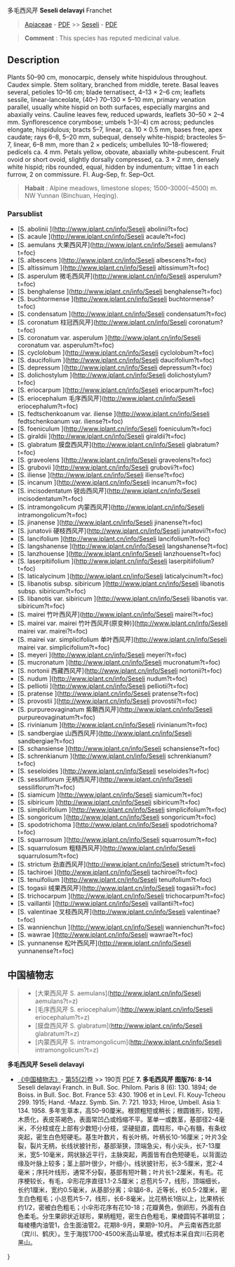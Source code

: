 多毛西风芹 **Seseli delavayi** Franchet

> [Apiaceae](http://www.iplant.cn/info/Apiaceae?t=foc) - [PDF](http://www.iplant.cn/foc/pdf/Apiaceae.pdf) >> [Seseli](http://www.iplant.cn/info/Seseli?t=foc) - [PDF](http://www.iplant.cn/foc/pdf/Seseli.pdf)

> **Comment** : 
> This species has reputed medicinal value.

## Description

Plants 50–90 cm, monocarpic, densely white hispidulous throughout. Caudex simple. Stem solitary, branched from middle, terete. Basal leaves several, petioles 10–16 cm; blade ternatisect, 4–13 × 2–6 cm; leaflets sessile, linear-lanceolate, (40–) 70–130 × 5–10 mm, primary venation parallel, usually white hispid on both surfaces, especially margins and abaxially veins. Cauline leaves few, reduced upwards, leaflets 30–50 × 2–4 mm. Synflorescence corymbose; umbels 1–3(–4) cm across; peduncles elongate, hispidulous; bracts 5–7, linear, ca. 10 × 0.5 mm, bases free, apex caudate; rays 6–8, 5–20 mm, subequal, densely white-hispid; bracteoles 5–7, linear, 6–8 mm, more than 2 × pedicels; umbellules 10–18-flowered; pedicels ca. 4 mm. Petals yellow, obovate, abaxially white-pubescent. Fruit ovoid or short ovoid, slightly dorsally compressed, ca. 3 × 2 mm, densely white hispid; ribs rounded, equal, hidden by indumentum; vittae 1 in each furrow, 2 on commissure. Fl. Aug–Sep, fr. Sep–Oct.


> **Habait** : 
> Alpine meadows, limestone slopes; 1500–3000(–4500) m. NW Yunnan (Binchuan, Heqing).


### Parsublist

* [S.  abolinii  ](http://www.iplant.cn/info/Seseli abolinii?t=foc)
* [S.  acaule  ](http://www.iplant.cn/info/Seseli acaule?t=foc)
* [S.  aemulans  大果西风芹](http://www.iplant.cn/info/Seseli aemulans?t=foc)
* [S.  albescens  ](http://www.iplant.cn/info/Seseli albescens?t=foc)
* [S.  altissimum  ](http://www.iplant.cn/info/Seseli altissimum?t=foc)
* [S.  asperulum  微毛西风芹](http://www.iplant.cn/info/Seseli asperulum?t=foc)
* [S.  benghalense  ](http://www.iplant.cn/info/Seseli benghalense?t=foc)
* [S.  buchtormense  ](http://www.iplant.cn/info/Seseli buchtormense?t=foc)
* [S.  condensatum  ](http://www.iplant.cn/info/Seseli condensatum?t=foc)
* [S.  coronatum  柱冠西风芹](http://www.iplant.cn/info/Seseli coronatum?t=foc)
* [S.  coronatum var. asperulum  ](http://www.iplant.cn/info/Seseli coronatum var. asperulum?t=foc)
* [S.  cyclolobum  ](http://www.iplant.cn/info/Seseli cyclolobum?t=foc)
* [S.  daucifolium  ](http://www.iplant.cn/info/Seseli daucifolium?t=foc)
* [S.  depressum  ](http://www.iplant.cn/info/Seseli depressum?t=foc)
* [S.  dolichostylum  ](http://www.iplant.cn/info/Seseli dolichostylum?t=foc)
* [S.  eriocarpum  ](http://www.iplant.cn/info/Seseli eriocarpum?t=foc)
* [S.  eriocephalum  毛序西风芹](http://www.iplant.cn/info/Seseli eriocephalum?t=foc)
* [S.  fedtschenkoanum var. iliense  ](http://www.iplant.cn/info/Seseli fedtschenkoanum var. iliense?t=foc)
* [S.  foeniculum  ](http://www.iplant.cn/info/Seseli foeniculum?t=foc)
* [S.  giraldii  ](http://www.iplant.cn/info/Seseli giraldii?t=foc)
* [S.  glabratum  膜盘西风芹](http://www.iplant.cn/info/Seseli glabratum?t=foc)
* [S.  graveolens  ](http://www.iplant.cn/info/Seseli graveolens?t=foc)
* [S.  grubovii  ](http://www.iplant.cn/info/Seseli grubovii?t=foc)
* [S.  iliense  ](http://www.iplant.cn/info/Seseli iliense?t=foc)
* [S.  incanum  ](http://www.iplant.cn/info/Seseli incanum?t=foc)
* [S.  incisodentatum  锐齿西风芹](http://www.iplant.cn/info/Seseli incisodentatum?t=foc)
* [S.  intramongolicum  内蒙西风芹](http://www.iplant.cn/info/Seseli intramongolicum?t=foc)
* [S.  jinanense  ](http://www.iplant.cn/info/Seseli jinanense?t=foc)
* [S.  junatovii  硬枝西风芹](http://www.iplant.cn/info/Seseli junatovii?t=foc)
* [S.  lancifolium  ](http://www.iplant.cn/info/Seseli lancifolium?t=foc)
* [S.  langshanense  ](http://www.iplant.cn/info/Seseli langshanense?t=foc)
* [S.  lanzhouense  ](http://www.iplant.cn/info/Seseli lanzhouense?t=foc)
* [S.  laserpitiifolium  ](http://www.iplant.cn/info/Seseli laserpitiifolium?t=foc)
* [S.  laticalycinum  ](http://www.iplant.cn/info/Seseli laticalycinum?t=foc)
* [S.  libanotis subsp. sibiricum  ](http://www.iplant.cn/info/Seseli libanotis subsp. sibiricum?t=foc)
* [S.  libanotis var. sibiricum  ](http://www.iplant.cn/info/Seseli libanotis var. sibiricum?t=foc)
* [S.  mairei  竹叶西风芹](http://www.iplant.cn/info/Seseli mairei?t=foc)
* [S.  mairei var. mairei  竹叶西风芹(原变种)](http://www.iplant.cn/info/Seseli mairei var. mairei?t=foc)
* [S.  mairei var. simplicifolium  单叶西风芹](http://www.iplant.cn/info/Seseli mairei var. simplicifolium?t=foc)
* [S.  meyeri  ](http://www.iplant.cn/info/Seseli meyeri?t=foc)
* [S.  mucronatum  ](http://www.iplant.cn/info/Seseli mucronatum?t=foc)
* [S.  nortonii  西藏西风芹](http://www.iplant.cn/info/Seseli nortonii?t=foc)
* [S.  nudum  ](http://www.iplant.cn/info/Seseli nudum?t=foc)
* [S.  pelliotii  ](http://www.iplant.cn/info/Seseli pelliotii?t=foc)
* [S.  pratense  ](http://www.iplant.cn/info/Seseli pratense?t=foc)
* [S.  provostii  ](http://www.iplant.cn/info/Seseli provostii?t=foc)
* [S.  purpureovaginatum  紫鞘西风芹](http://www.iplant.cn/info/Seseli purpureovaginatum?t=foc)
* [S.  rivinianum  ](http://www.iplant.cn/info/Seseli rivinianum?t=foc)
* [S.  sandbergiae  山西西风芹](http://www.iplant.cn/info/Seseli sandbergiae?t=foc)
* [S.  schansiense  ](http://www.iplant.cn/info/Seseli schansiense?t=foc)
* [S.  schrenkianum  ](http://www.iplant.cn/info/Seseli schrenkianum?t=foc)
* [S.  seseloides  ](http://www.iplant.cn/info/Seseli seseloides?t=foc)
* [S.  sessiliflorum  无柄西风芹](http://www.iplant.cn/info/Seseli sessiliflorum?t=foc)
* [S.  siamicum  ](http://www.iplant.cn/info/Seseli siamicum?t=foc)
* [S.  sibiricum  ](http://www.iplant.cn/info/Seseli sibiricum?t=foc)
* [S.  simplicifolium  ](http://www.iplant.cn/info/Seseli simplicifolium?t=foc)
* [S.  songoricum  ](http://www.iplant.cn/info/Seseli songoricum?t=foc)
* [S.  spodotrichoma  ](http://www.iplant.cn/info/Seseli spodotrichoma?t=foc)
* [S.  squarrosum  ](http://www.iplant.cn/info/Seseli squarrosum?t=foc)
* [S.  squarrulosum  粗糙西风芹](http://www.iplant.cn/info/Seseli squarrulosum?t=foc)
* [S.  strictum  劲直西风芹](http://www.iplant.cn/info/Seseli strictum?t=foc)
* [S.  tachiroei  ](http://www.iplant.cn/info/Seseli tachiroei?t=foc)
* [S.  tenuifolium  ](http://www.iplant.cn/info/Seseli tenuifolium?t=foc)
* [S.  togasii  绒果西风芹](http://www.iplant.cn/info/Seseli togasii?t=foc)
* [S.  trichocarpum  ](http://www.iplant.cn/info/Seseli trichocarpum?t=foc)
* [S.  vaillantii  ](http://www.iplant.cn/info/Seseli vaillantii?t=foc)
* [S.  valentinae  叉枝西风芹](http://www.iplant.cn/info/Seseli valentinae?t=foc)
* [S.  wannienchun  ](http://www.iplant.cn/info/Seseli wannienchun?t=foc)
* [S.  wawrae  ](http://www.iplant.cn/info/Seseli wawrae?t=foc)
* [S.  yunnanense  松叶西风芹](http://www.iplant.cn/info/Seseli yunnanense?t=foc)


## 中国植物志

> * [大果西风芹  S.  aemulans](http://www.iplant.cn/info/Seseli aemulans?t=z)
> * [毛序西风芹  S.  eriocephalum](http://www.iplant.cn/info/Seseli eriocephalum?t=z)
> * [膜盘西风芹  S.  glabratum](http://www.iplant.cn/info/Seseli glabratum?t=z)
> * [内蒙西风芹  S.  intramongolicum](http://www.iplant.cn/info/Seseli intramongolicum?t=z)

**多毛西风芹 Seseli delavayi**

* [《中国植物志》](http://www.iplant.cn/frps)- [第55(2)卷](http://www.iplant.cn/frps/vol/55(2)) >> 190页 [PDF](http://www.iplant.cn/frps/pdf/55(2)/190.pdf)
**7. 多毛西风芹 图版76: 8-14**
Seseli delavayi Franch. in Bull. Soc. Philom. Paris 8 (6): 130. 1894; de Boiss. in Bull. Soc. Bot. France 53: 430. 1906 et in Levl. Fl. Kouy-Tcheou 299. 1915; Hand. -Mazz. Symb. Sin. 7: 721. 1933; Hiroe, Umbell. Asia 1: 134. 1958.
多年生草本，高50-90厘米。根颈粗短或稍长；根圆锥形，较短，木质化，表皮茶褐色，表面常凹凸或绉缩不平。茎单一或数茎，基部径2-4毫米，不分枝或在上部有少数短小分枝，坚硬挺直，圆柱形，中心有髓，有条纹突起，密生白色短硬毛。基生叶数片，有长叶柄，叶柄长10-16厘米；叶片3全裂，裂片无柄，长线状披针形，基部渐狭，顶端急尖，有小尖头，长7-13厘米，宽5-10毫米，网状脉近平行，主脉突起，两面皆有白色短硬毛，以背面边缘及叶脉上较多；茎上部叶很少，叶细小，线状披针形，长3-5厘米，宽2-4毫米；序托叶线形，通常不分裂，基部有短叶鞘；叶片长1-2厘米，有毛。花序梗较长，有毛，伞形花序直径1.1-2.5厘米；总苞片5-7，线形，顶端细长，长约1厘米，宽约0.5毫米，从基部分离；伞辐6-8，近等长，长0.5-2厘米，密生白色粗毛；小总苞片5-7，线形，长6-8毫米，比花柄长1倍以上，比果柄长约1/2，密被白色粗毛；小伞形花序有花10-18；花瓣黄色，倒卵形，外面有白色柔毛。分生果卵状近球形，果柄粗短，密生白色粗毛，果棱圆钝不甚明显；每棱槽内油管1，合生面油管2。花期8-9月，果期9-10月。
产云南省西北部（宾川、鹤庆）。生于海拔1700-4500米高山草坡。模式标本采自宾川石洞老黑山。

}